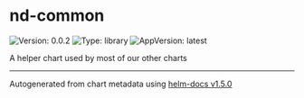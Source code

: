 # nd-common

![Version: 0.0.2](https://img.shields.io/badge/Version-0.0.2-informational?style=flat-square) ![Type: library](https://img.shields.io/badge/Type-library-informational?style=flat-square) ![AppVersion: latest](https://img.shields.io/badge/AppVersion-latest-informational?style=flat-square)

A helper chart used by most of our other charts

----------------------------------------------
Autogenerated from chart metadata using [helm-docs v1.5.0](https://github.com/norwoodj/helm-docs/releases/v1.5.0)
